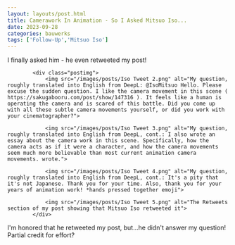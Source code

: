 ```yaml
---
layout: layouts/post.html
title: Camerawork In Animation - So I Asked Mitsuo Iso...
date: 2023-09-28
categories: bauwerks
tags: ['Follow-Up','Mitsuo Iso']
---
```




I finally asked him - he even retweeted my post!
			
			<div class="postimg">
				<img src="/images/posts/Iso Tweet 2.png" alt="My question, roughly translated into English from DeepL: @IsoMitsuo Hello. Please excuse the sudden question. I like the camera movement in this scene ( https://sakugabooru.com/post/show/147316 ). It feels like a human is operating the camera and is scared of this battle. Did you come up with all these subtle camera movements yourself, or did you work with your cinematographer?">
				
				<img src="/images/posts/Iso Tweet 3.png" alt="My question, roughly translated into English from DeepL, cont.: I also wrote an essay about the camera work in this scene. Specifically, how the camera acts as if it were a character, and how the camera movements seem much more believable than most current animation camera movements. wrote.">
				
				<img src="/images/posts/Iso Tweet 4.png" alt="My question, roughly translated into English from DeepL, cont.: It's a pity that it's not Japanese. Thank you for your time. Also, thank you for your years of animation work! *hands pressed together emoji">
				
				<img src="/images/posts/Iso Tweet 5.png" alt="The Retweets section of my post showing that Mitsuo Iso retweeted it">
			</div>
			
I'm honored that he retweeted my post, but...he didn't answer my question! Partial credit for effort?